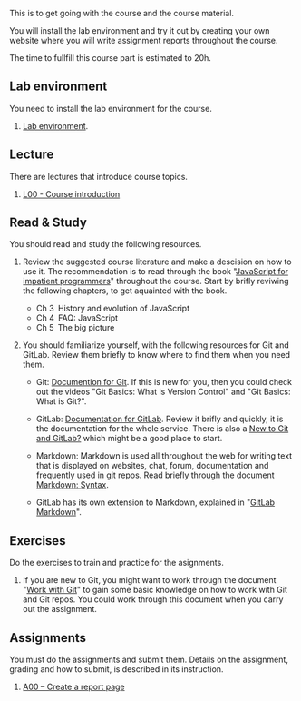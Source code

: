 <!--
Part 0 - Introduction and prepare
=================================
-->

This is to get going with the course and the course material.

You will install the lab environment and try it out by creating your own website where you will write assignment reports throughout the course.

The time to fullfill this course part is estimated to 20h.



Lab environment
----------------------

You need to install the lab environment for the course.

1. [Lab environment](https://coursepress.lnu.se/kurs/introduction-to-web-programming/part-0-introduction-and-prepare/lab-environment/).



Lecture
----------------------

There are lectures that introduce course topics.

1. [L00 - Course introduction](https://coursepress.lnu.se/kurs/introduction-to-web-programming/part-0-introduction-and-prepare/l00-course-introduction/)



Read & Study
----------------------

You should read and study the following resources.

1. Review the suggested course literature and make a descision on how to use it. The recommendation is to read through the book "[JavaScript for impatient programmers](https://exploringjs.com/impatient-js/index.html)" throughout the course. Start by brifly reviwing the following chapters, to get aquainted with the book.

    * Ch 3 History and evolution of JavaScript
    * Ch 4 FAQ: JavaScript
    * Ch 5 The big picture



1. You should familiarize yourself, with the following resources for Git and GitLab. Review them briefly to know where to find them when you need them.

    * Git: [Documention for Git](https://git-scm.com/doc). If this is new for you, then you could check out the videos "Git Basics: What is Version Control" and "Git Basics: What is Git?".

    * GitLab: [Documentation for GitLab](https://docs.gitlab.com/). Review it brifly and quickly, it is the documentation for the whole service. There is also a [New to Git and GitLab?](https://docs.gitlab.com/ee/README.html#new-to-git-and-gitlab) which might be a good place to start.

    * Markdown: Markdown is used all throughout the web for writing text that is displayed on websites, chat, forum, documentation and frequently used in git repos. Read briefly through the document [Markdown: Syntax](https://daringfireball.net/projects/markdown/syntax).

    * GitLab has its own extension to Markdown, explained in "[GitLab Markdown](https://docs.gitlab.com/ee/user/markdown.html)".

<!--
* GitHub: [Documentation for GitHub](https://guides.github.com/). Read (quick and very briefly) the resource "Hello World". There is also a [help for GitHub](https://help.github.com/en/github) which we might use to learn how to use GitHub.
-->



Exercises
----------------------

Do the exercises to train and practice for the asignments.

1. If you are new to Git, you might want to work through the document "[Work with Git](https://coursepress.lnu.se/kurs/introduction-to-web-programming/part-0-introduction-and-prepare/work-with-git/)" to gain some basic knowledge on how to work with Git and Git repos. You could work through this document when you carry out the assignment.



Assignments
----------------------

You must do the assignments and submit them. Details on the assignment, grading and how to submit, is described in its instruction.

1. [A00 – Create a report page](https://coursepress.lnu.se/kurs/introduction-to-web-programming/part-0-introduction-and-prepare/a00-create-a-report-page/)
